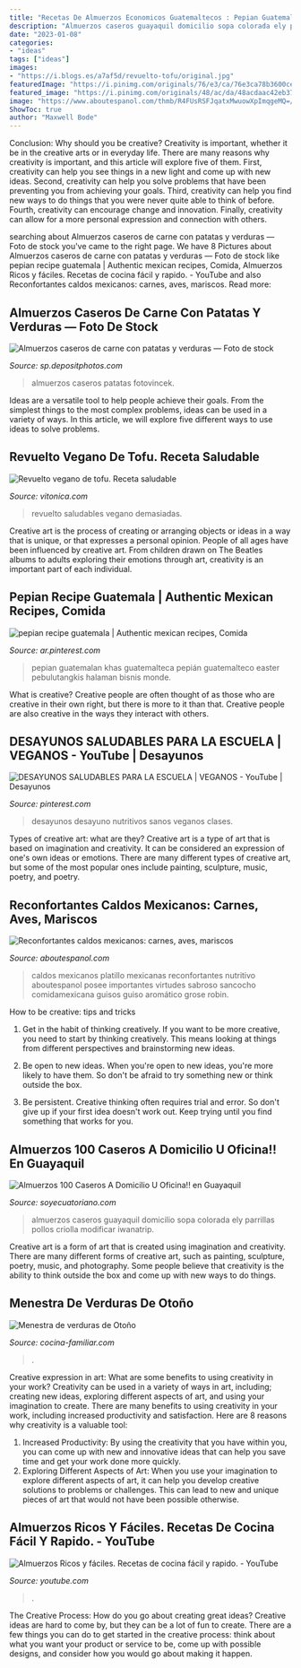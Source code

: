 ```yaml
---
title: "Recetas De Almuerzos Economicos Guatemaltecos : Pepian Guatemalan Khas Guatemalteca Pepián Guatemalteco Easter Pebulutangkis Halaman Bisnis Monde"
description: "Almuerzos caseros guayaquil domicilio sopa colorada ely parrillas pollos criolla modificar iwanatrip"
date: "2023-01-08"
categories:
- "ideas"
tags: ["ideas"]
images:
- "https://i.blogs.es/a7af5d/revuelto-tofu/original.jpg"
featuredImage: "https://i.pinimg.com/originals/76/e3/ca/76e3ca78b3600ce5b38fc9d33eb331ef.jpg"
featured_image: "https://i.pinimg.com/originals/48/ac/da/48acdaac42eb37a25cbbe8e179dd1ca6.jpg"
image: "https://www.aboutespanol.com/thmb/R4FUsRSFJqatxMwuowXpImqgeMQ=/768x0/filters:no_upscale():max_bytes(150000):strip_icc()/Caldo-de-res-597c94685f9b58928bdc84d6.jpg"
ShowToc: true
author: "Maxwell Bode"
---
```



Conclusion: Why should you be creative?
Creativity is important, whether it be in the creative arts or in everyday life. There are many reasons why creativity is important, and this article will explore five of them. First, creativity can help you see things in a new light and come up with new ideas. Second, creativity can help you solve problems that have been preventing you from achieving your goals. Third, creativity can help you find new ways to do things that you were never quite able to think of before. Fourth, creativity can encourage change and innovation. Finally, creativity can allow for a more personal expression and connection with others.

	

		
searching about Almuerzos caseros de carne con patatas y verduras — Foto de stock you've came to the right page. We have 8 Pictures about Almuerzos caseros de carne con patatas y verduras — Foto de stock like pepian recipe guatemala | Authentic mexican recipes, Comida, Almuerzos Ricos y fáciles. Recetas de cocina fácil y rapido. - YouTube and also Reconfortantes caldos mexicanos: carnes, aves, mariscos. Read more:
		
    
## Almuerzos Caseros De Carne Con Patatas Y Verduras — Foto De Stock

<img loading=lazy src="https://st3.depositphotos.com/1000339/12779/i/950/depositphotos_127793982-stock-photo-homemade-lunch-of-meat-with.jpg" onerror="this.onerror=null;this.src='https://tse3.mm.bing.net/th?id=OIP.aq4wGeqgKC5JrA327b382AHaE8&amp;pid=15.1';" alt="Almuerzos caseros de carne con patatas y verduras — Foto de stock">

_Source: sp.depositphotos.com_

>almuerzos caseros patatas fotovincek. 

	

Ideas are a versatile tool to help people achieve their goals. From the simplest things to the most complex problems, ideas can be used in a variety of ways. In this article, we will explore five different ways to use ideas to solve problems.

    
## Revuelto Vegano De Tofu. Receta Saludable

<img loading=lazy src="https://i.blogs.es/a7af5d/revuelto-tofu/original.jpg" onerror="this.onerror=null;this.src='https://tse2.mm.bing.net/th?id=OIP.MPimDmGo1KpnmsyIy1l6eQHaE7&amp;pid=15.1';" alt="Revuelto vegano de tofu. Receta saludable">

_Source: vitonica.com_

>revuelto saludables vegano demasiadas. 

	

Creative art is the process of creating or arranging objects or ideas in a way that is unique, or that expresses a personal opinion. People of all ages have been influenced by creative art. From children drawn on The Beatles albums to adults exploring their emotions through art, creativity is an important part of each individual.

    
## Pepian Recipe Guatemala | Authentic Mexican Recipes, Comida

<img loading=lazy src="https://i.pinimg.com/originals/48/ac/da/48acdaac42eb37a25cbbe8e179dd1ca6.jpg" onerror="this.onerror=null;this.src='https://tse4.mm.bing.net/th?id=OIP.jh_VTk4Ktzs_sGdhwGqvCAHaGJ&amp;pid=15.1';" alt="pepian recipe guatemala | Authentic mexican recipes, Comida">

_Source: ar.pinterest.com_

>pepian guatemalan khas guatemalteca pepián guatemalteco easter pebulutangkis halaman bisnis monde. 

	

What is creative?
Creative people are often thought of as those who are creative in their own right, but there is more to it than that. Creative people are also creative in the ways they interact with others.

    
## DESAYUNOS SALUDABLES PARA LA ESCUELA | VEGANOS - YouTube | Desayunos

<img loading=lazy src="https://i.pinimg.com/originals/76/e3/ca/76e3ca78b3600ce5b38fc9d33eb331ef.jpg" onerror="this.onerror=null;this.src='https://tse4.mm.bing.net/th?id=OIP.GllrTJG5VY-9lC_5qGGoewHaEK&amp;pid=15.1';" alt="DESAYUNOS SALUDABLES PARA LA ESCUELA | VEGANOS - YouTube | Desayunos">

_Source: pinterest.com_

>desayunos desayuno nutritivos sanos veganos clases. 

	

Types of creative art: what are they?
Creative art is a type of art that is based on imagination and creativity. It can be considered an expression of one's own ideas or emotions. There are many different types of creative art, but some of the most popular ones include painting, sculpture, music, poetry, and poetry.

    
## Reconfortantes Caldos Mexicanos: Carnes, Aves, Mariscos

<img loading=lazy src="https://www.aboutespanol.com/thmb/R4FUsRSFJqatxMwuowXpImqgeMQ=/768x0/filters:no_upscale():max_bytes(150000):strip_icc()/Caldo-de-res-597c94685f9b58928bdc84d6.jpg" onerror="this.onerror=null;this.src='https://tse2.mm.bing.net/th?id=OIP.H7x0gLkJo5UHwJPw9keDBwHaGw&amp;pid=15.1';" alt="Reconfortantes caldos mexicanos: carnes, aves, mariscos">

_Source: aboutespanol.com_

>caldos mexicanos platillo mexicanas reconfortantes nutritivo aboutespanol posee importantes virtudes sabroso sancocho comidamexicana guisos guiso aromático grose robin. 

	

How to be creative: tips and tricks
1. Get in the habit of thinking creatively. If you want to be more creative, you need to start by thinking creatively. This means looking at things from different perspectives and brainstorming new ideas.
2. Be open to new ideas. When you're open to new ideas, you're more likely to have them. So don't be afraid to try something new or think outside the box.

3. Be persistent. Creative thinking often requires trial and error. So don't give up if your first idea doesn't work out. Keep trying until you find something that works for you.

    
## Almuerzos 100 Caseros A Domicilio U Oficina!! En Guayaquil

<img loading=lazy src="https://i.soyecuatoriano.com/images/2018/0319/50117-almuerzos-100-caseros-a-domicilio-u-oficina-20180319142827879.jpg" onerror="this.onerror=null;this.src='https://tse3.mm.bing.net/th?id=OIP.5OPaiIDtMMdFIiSGnh-H-gHaE7&amp;pid=15.1';" alt="Almuerzos 100 Caseros A Domicilio U Oficina!! en Guayaquil">

_Source: soyecuatoriano.com_

>almuerzos caseros guayaquil domicilio sopa colorada ely parrillas pollos criolla modificar iwanatrip. 

	

Creative art is a form of art that is created using imagination and creativity. There are many different forms of creative art, such as painting, sculpture, poetry, music, and photography. Some people believe that creativity is the ability to think outside the box and come up with new ways to do things.

    
## Menestra De Verduras De Otoño

<img loading=lazy src="https://cdn1.cocina-familiar.com/recetas/menestra-de-verduras-de-otono.JPG" onerror="this.onerror=null;this.src='https://tse3.mm.bing.net/th?id=OIP.durNqp6BXF81io5Mt-p9rwHaE7&amp;pid=15.1';" alt="Menestra de verduras de Otoño">

_Source: cocina-familiar.com_

>. 

	

Creative expression in art: What are some benefits to using creativity in your work?
Creativity can be used in a variety of ways in art, including; creating new ideas, exploring different aspects of art, and using your imagination to create. There are many benefits to using creativity in your work, including increased productivity and satisfaction. Here are 8 reasons why creativity is a valuable tool: 
1. Increased Productivity: By using the creativity that you have within you, you can come up with new and innovative ideas that can help you save time and get your work done more quickly.
2. Exploring Different Aspects of Art: When you use your imagination to explore different aspects of art, it can help you develop creative solutions to problems or challenges. This can lead to new and unique pieces of art that would not have been possible otherwise. 

    
## Almuerzos Ricos Y Fáciles. Recetas De Cocina Fácil Y Rapido. - YouTube

<img loading=lazy src="https://i.ytimg.com/vi/uACLS2XcAa4/maxresdefault.jpg" onerror="this.onerror=null;this.src='https://tse4.mm.bing.net/th?id=OIP.ignueW87Mg2qNEoBy4DvOwHaEK&amp;pid=15.1';" alt="Almuerzos Ricos y fáciles. Recetas de cocina fácil y rapido. - YouTube">

_Source: youtube.com_

>. 

	

The Creative Process: How do you go about creating great ideas?
Creative ideas are hard to come by, but they can be a lot of fun to create. There are a few things you can do to get started in the creative process: think about what you want your product or service to be, come up with possible designs, and consider how you would go about making it happen.

